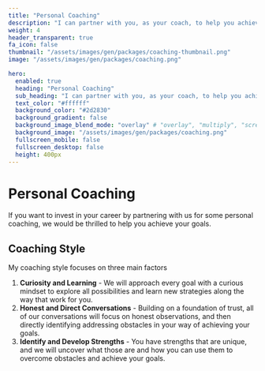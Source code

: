 ```yaml
---
title: "Personal Coaching"
description: "I can partner with you, as your coach, to help you achieve your personal goals."
weight: 4
header_transparent: true
fa_icon: false
thumbnail: "/assets/images/gen/packages/coaching-thumbnail.png"
image: "/assets/images/gen/packages/coaching.png"

hero:
  enabled: true
  heading: "Personal Coaching"
  sub_heading: "I can partner with you, as your coach, to help you achieve your personal goals."
  text_color: "#ffffff"
  background_color: "#2d2830"
  background_gradient: false
  background_image_blend_mode: "overlay" # "overlay", "multiply", "screen"
  background_image: "/assets/images/gen/packages/coaching.png"
  fullscreen_mobile: false
  fullscreen_desktop: false
  height: 400px
---
```


# Personal Coaching

If you want to invest in your career by partnering with us for some personal coaching, we would be thrilled to help you achieve your goals.

## Coaching Style

My coaching style focuses on three main factors

1. **Curiosity and Learning** - We will approach every goal with a curious mindset to explore all possibilities and learn new strategies along the way that work for you.
2. **Honest and Direct Conversations** - Building on a foundation of trust, all of our conversations will focus on honest observations, and then directly identifying addressing obstacles in your way of achieving your goals.
3. **Identify and Develop Strengths** - You have strengths that are unique, and we will uncover what those are and how you can use them to overcome obstacles and achieve your goals.

